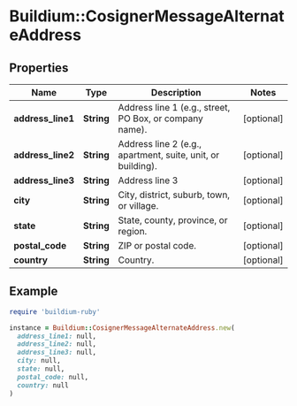 # Buildium::CosignerMessageAlternateAddress

## Properties

| Name | Type | Description | Notes |
| ---- | ---- | ----------- | ----- |
| **address_line1** | **String** | Address line 1 (e.g., street, PO Box, or company name). | [optional] |
| **address_line2** | **String** | Address line 2 (e.g., apartment, suite, unit, or building). | [optional] |
| **address_line3** | **String** | Address line 3 | [optional] |
| **city** | **String** | City, district, suburb, town, or village. | [optional] |
| **state** | **String** | State, county, province, or region. | [optional] |
| **postal_code** | **String** | ZIP or postal code. | [optional] |
| **country** | **String** | Country. | [optional] |

## Example

```ruby
require 'buildium-ruby'

instance = Buildium::CosignerMessageAlternateAddress.new(
  address_line1: null,
  address_line2: null,
  address_line3: null,
  city: null,
  state: null,
  postal_code: null,
  country: null
)
```

